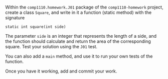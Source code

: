Within the `comp1110.homework.J01` package of the `comp1110-homework` project,
create a class `Square`, and write in it a function (static method) with
the signature

`static int square(int side)`

The parameter `side` is an integer that represents the length of a side,
and the function should calculate and return the area of the corresponding
square. Test your solution using the `J01` test.

You can also add a `main` method, and use it to run your own tests of the
function.

Once you have it working, add and commit your work.
